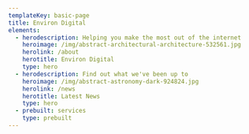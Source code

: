 ```yaml
---
templateKey: basic-page
title: Environ Digital
elements:
  - herodescription: Helping you make the most out of the internet
    heroimage: /img/abstract-architectural-architecture-532561.jpg
    herolink: /about
    herotitle: Environ Digital
    type: hero
  - herodescription: Find out what we've been up to
    heroimage: /img/abstract-astronomy-dark-924824.jpg
    herolink: /news
    herotitle: Latest News
    type: hero
  - prebuilt: services
    type: prebuilt
---
```


